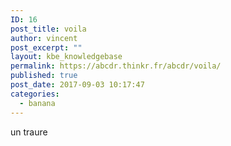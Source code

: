 ```yaml
---
ID: 16
post_title: voila
author: vincent
post_excerpt: ""
layout: kbe_knowledgebase
permalink: https://abcdr.thinkr.fr/abcdr/voila/
published: true
post_date: 2017-09-03 10:17:47
categories:
  - banana
---
```

un traure